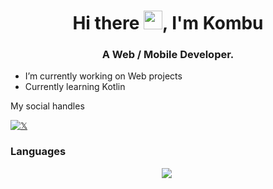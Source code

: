 <h1 align="center">Hi there <img src="https://media.giphy.com/media/y1apf6P1FHRKcRV7Wp/giphy.gif" width="30px">, I'm Kombu</h1>
 

<h3 align="center">A Web / Mobile Developer.</h3>

- I’m currently working on Web projects
- Currently learning Kotlin

 My social handles  

[![𝕏](https://img.shields.io/badge/Twitter-%231DA1F2.svg?logo=Twitter&logoColor=white)](https://twitter.com/Kombuu23)
### Languages

 <p align="center">
<img  src="https://img.shields.io/badge/Kotlin-8382E3?style=for-the-badge&logo=kotlin&logoColor=white">&nbsp;
</p>
